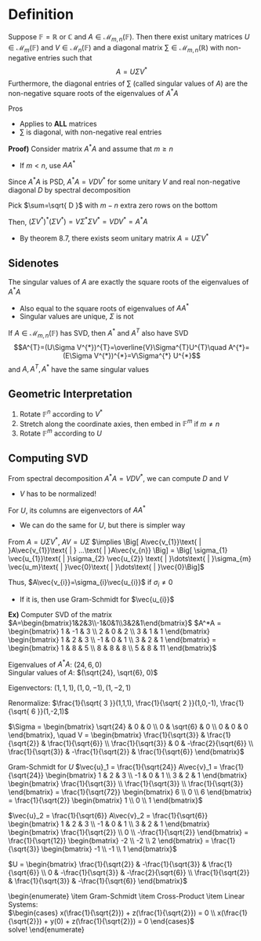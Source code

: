 # Definition
Suppose $\mathbb{F}=\mathbb{R}\text{ or }\mathbb{C}$ and $A\in \mathcal{M}_{m,n}(\mathbb{F})$. Then there exist unitary matrices $U\in \mathcal{M}_{m}(\mathbb{F})$ and $V\in \mathcal{M}_{n}(\mathbb{F})$ and a diagonal matrix $\sum\in \mathcal{M}_{m,n}(\mathbb{R})$ with non-negative entries such that
$$A=U\Sigma V^{*}$$
Furthermore, the diagonal entries of $\sum$ (called singular values of $A$) are the non-negative square roots of the eigenvalues of $A^{*}A$

Pros
- Applies to **ALL** matrices
- $\sum$ is diagonal, with non-negative real entries

**Proof)**
Consider matrix $A^{*}A$ and assume that $m \geq n$
- If $m<n$, use $AA^{*}$

Since $A^{*}A$ is PSD, $A^{*}A=VDV^{*}$ for some unitary $V$ and real non-negative diagonal $D$ by spectral decomposition

Pick $\sum=\sqrt{ D }$ with $m-n$ extra zero rows on the bottom

Then, $(\Sigma V^{*})^{*}(\Sigma V^{*})=V\Sigma^{*}\Sigma V^{*}=VDV^{*}=A^{*}A$
- By theorem 8.7, there exists seom unitary matrix $A=U\Sigma V^{*}$

## Sidenotes
The singular values of $A$ are exactly the square roots of the eigenvalues of $A^{*}A$
- Also equal to the square roots of eigenvalues of $AA^{*}$
- Singular values are unique, $\Sigma$ is not

If $A\in \mathcal{M}_{m,n}(\mathbb{F})$ has SVD, then $A^{*}$ and $A^{T}$ also have SVD
$$A^{T}=(U\Sigma V^{*})^{T}=\overline{V}\Sigma^{T}U^{T}\quad A^{*}=(E\Sigma V^{*})^{*}=V\Sigma^{*} U^{*}$$
and $A, A^{T}, A^{*}$ have the same singular values

## Geometric Interpretation
1. Rotate $\mathbb{F}^{n}$ according to $V^{*}$
2. Stretch along the coordinate axies, then embed in $\mathbb{F}^{m}$ if $m\neq n$
3. Rotate $\mathbb{F}^{m}$ according to $U$

## Computing SVD
From spectral decomposition $A^{*}A=VDV^{*}$, we can compute $D$ and $V$
- $V$ has to be normalized!

For $U$, its columns are eigenvectors of $AA^{*}$
- We can do the same for $U$, but there is simpler way

From $A=U\Sigma V^{*}$, $AV=U\Sigma$
$\implies \Big[ A\vec{v_{1}}\text{ | }A\vec{v_{1}}\text{ | } ...\text{ | }A\vec{v_{n}} \Big] = \Big[ \sigma_{1} \vec{u_{1}}\text{ | }\sigma_{2} \vec{u_{2}} \text{ | }\dots\text{ | }\sigma_{m} \vec{u_m}\text{ | }\vec{0}\text{ | }\dots\text{ | }\vec{0}\Big]$

Thus, $A\vec{v_{i}}=\sigma_{i}\vec{u_{i}}$ if $\sigma_{i}\neq 0$
- If it is, then use Gram-Schmidt for $\vec{u_{i}}$

**Ex)** Computer SVD of the matrix $A=\begin{bmatrix}1&2&3\\-1&0&1\\3&2&1\end{bmatrix}$
$A^*A = \begin{bmatrix} 1 & -1 & 3 \\ 2 & 0 & 2 \\ 3 & 1 & 1 \end{bmatrix} \begin{bmatrix} 1 & 2 & 3 \\ -1 & 0 & 1 \\ 3 & 2 & 1 \end{bmatrix} = \begin{bmatrix} 1 & 8 & 5 \\ 8 & 8 & 8 \\ 5 & 8 & 11 \end{bmatrix}$

Eigenvalues of $A^{*}A$: $(24, 6, 0)$  
Singular values of $A$: $(\sqrt{24}, \sqrt{6}, 0)$  

Eigenvectors: $(1,1,1), (1,0,-1), (1,-2,1)$

Renormalize: $\frac{1}{\sqrt{ 3 }}(1,1,1), \frac{1}{\sqrt{ 2 }}(1,0,-1), \frac{1}{\sqrt{ 6 }}(1,-2,1)$

$\Sigma = \begin{bmatrix} \sqrt{24} & 0 & 0 \\ 0 & \sqrt{6} & 0 \\ 0 & 0 & 0 \end{bmatrix}, \quad V = \begin{bmatrix} \frac{1}{\sqrt{3}} & \frac{1}{\sqrt{2}} & \frac{1}{\sqrt{6}} \\ \frac{1}{\sqrt{3}} & 0 & -\frac{2}{\sqrt{6}} \\ \frac{1}{\sqrt{3}} & -\frac{1}{\sqrt{2}} & \frac{1}{\sqrt{6}} \end{bmatrix}$

Gram-Schmidt for $U$
$\vec{u}_1 = \frac{1}{\sqrt{24}} A\vec{v}_1 = \frac{1}{\sqrt{24}} \begin{bmatrix} 1 & 2 & 3 \\ -1 & 0 & 1 \\ 3 & 2 & 1 \end{bmatrix} \begin{bmatrix} \frac{1}{\sqrt{3}} \\ \frac{1}{\sqrt{3}} \\ \frac{1}{\sqrt{3}} \end{bmatrix} = \frac{1}{\sqrt{72}} \begin{bmatrix} 6 \\ 0 \\ 6 \end{bmatrix} = \frac{1}{\sqrt{2}} \begin{bmatrix} 1 \\ 0 \\ 1 \end{bmatrix}$

$\vec{u}_2 = \frac{1}{\sqrt{6}} A\vec{v}_2 = \frac{1}{\sqrt{6}} \begin{bmatrix} 1 & 2 & 3 \\ -1 & 0 & 1 \\ 3 & 2 & 1 \end{bmatrix} \begin{bmatrix} \frac{1}{\sqrt{2}} \\ 0 \\ -\frac{1}{\sqrt{2}} \end{bmatrix} = \frac{1}{\sqrt{12}} \begin{bmatrix} -2 \\ -2 \\ 2 \end{bmatrix} = \frac{1}{\sqrt{3}} \begin{bmatrix} -1 \\ -1 \\ 1 \end{bmatrix}$

$U = \begin{bmatrix} \frac{1}{\sqrt{2}} & -\frac{1}{\sqrt{3}} & \frac{1}{\sqrt{6}} \\ 0 & -\frac{1}{\sqrt{3}} & -\frac{2}{\sqrt{6}} \\ \frac{1}{\sqrt{2}} & \frac{1}{\sqrt{3}} & -\frac{1}{\sqrt{6}} \end{bmatrix}$

\begin{enumerate}
\item Gram-Schmidt
\item Cross-Product
\item Linear Systems:  
$\begin{cases} x(\frac{1}{\sqrt{2}}) + z(\frac{1}{\sqrt{2}}) = 0 \\ x(\frac{1}{\sqrt{2}}) + y(0) + z(\frac{1}{\sqrt{2}}) = 0 \end{cases}$  
solve!
\end{enumerate}